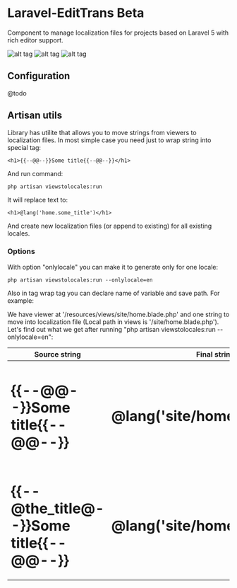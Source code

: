 # Laravel-EditTrans Beta

Component to manage localization files for projects based on Laravel 5 with rich editor support.

![alt tag](http://ambermuseum.ru/upl/ckeditor/2016-04-05_19-50-58.png)
![alt tag](http://ambermuseum.ru/upl/ckeditor/2016-04-05_19-54-41.png)
![alt tag](http://ambermuseum.ru/upl/ckeditor/2016-04-05_19-58-16.png)

## Configuration

@todo

## Artisan utils

Library has utilite that allows you to move strings from viewers to localization files.
In most simple case you need just to wrap string into special tag:

```
<h1>{{--@@--}}Some title{{--@@--}}</h1>
```

And run command:

```
php artisan viewstolocales:run
```

It will replace text to:

```
<h1>@lang('home.some_title')</h1>
```

And create new localization files (or append to existing) for all existing locales.

### Options

With option "onlylocale" you can make it to generate only for one locale:

```
php artisan viewstolocales:run --onlylocale=en
```

Also in tag wrap tag you can declare name of variable and save path. For example:

We have viewer at '/resources/views/site/home.blade.php' and one string to move into localization file (Local path in views is '/site/home.blade.php').
Let's find out what we get after running "php artisan viewstolocales:run --onlylocale=en":

| Source string                                       |    Final string                         | Final localization file           | Comment             |
| ----------------------------------------------------|-----------------------------------------|-----------------------------------|---------------------|
| <h1>{{--\@\@--}}Some title{{--\@\@--}}</h1>             | <h1>\@lang('site/home.some_title')</h1>  | /resources/lang/en/site/home.php  |   ["some_title" => "Some title"]   | Use original dir and file name, generate var name based on var text. |
| <h1>{{--\@the_title\@--}}Some title{{--\@\@--}}</h1>    | <h1>\@lang('site/home.the_title')</h1>   | /resources/lang/en/site/home.php  |   ["the_title"  => "Some title"]   | Use original dir and file name, set var name. |
